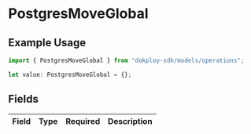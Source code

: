 # PostgresMoveGlobal

## Example Usage

```typescript
import { PostgresMoveGlobal } from "dokploy-sdk/models/operations";

let value: PostgresMoveGlobal = {};
```

## Fields

| Field       | Type        | Required    | Description |
| ----------- | ----------- | ----------- | ----------- |